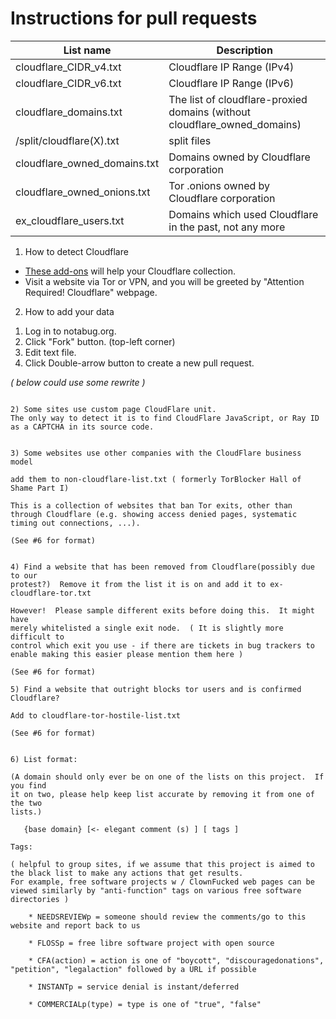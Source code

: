 # Instructions for pull requests


| List name | Description |
| -------- | -------- |
| cloudflare_CIDR_v4.txt     | Cloudflare IP Range (IPv4)     |
| cloudflare_CIDR_v6.txt     | Cloudflare IP Range (IPv6)     |
| cloudflare_domains.txt     | The list of cloudflare-proxied domains (without cloudflare_owned_domains)     |
| /split/cloudflare(X).txt     | split files     |
| cloudflare_owned_domains.txt     | Domains owned by Cloudflare corporation     |
| cloudflare_owned_onions.txt     | Tor .onions owned by Cloudflare corporation     |
| ex_cloudflare_users.txt     | Domains which used Cloudflare in the past, not any more     |


1) How to detect Cloudflare

- [These add-ons](what-to-do.md) will help your Cloudflare collection.
- Visit a website via Tor or VPN, and you will be greeted by "Attention Required! Cloudflare" webpage.

2) How to add your data

1. Log in to notabug.org.
2. Click "Fork" button. (top-left corner)
3. Edit text file.
4. Click Double-arrow button to create a new pull request.



*( below could use some rewrite )*

```

2) Some sites use custom page CloudFlare unit.
The only way to detect it is to find CloudFlare JavaScript, or Ray ID as a CAPTCHA in its source code.


3) Some websites use other companies with the CloudFlare business model

add them to non-cloudflare-list.txt ( formerly TorBlocker Hall of Shame Part I)

This is a collection of websites that ban Tor exits, other than through Cloudflare (e.g. showing access denied pages, systematic timing out connections, ...).

(See #6 for format)


4) Find a website that has been removed from Cloudflare(possibly due to our
protest?)  Remove it from the list it is on and add it to ex-cloudflare-tor.txt

However!  Please sample different exits before doing this.  It might have
merely whitelisted a single exit node.  ( It is slightly more difficult to
control which exit you use - if there are tickets in bug trackers to
enable making this easier please mention them here )

(See #6 for format)

5) Find a website that outright blocks tor users and is confirmed Cloudflare?

Add to cloudflare-tor-hostile-list.txt

(See #6 for format)


6) List format:

(A domain should only ever be on one of the lists on this project.  If you find
it on two, please help keep list accurate by removing it from one of the two
lists.)

   {base domain} [<- elegant comment (s) ] [ tags ] 
 
Tags:

( helpful to group sites, if we assume that this project is aimed to the black list to make any actions that get results. 
For example, free software projects w / ClownFucked web pages can be viewed similarly by "anti-function" tags on various free software directories )

    * NEEDSREVIEWp = someone should review the comments/go to this website and report back to us

    * FLOSSp = free libre software project with open source

    * CFA(action) = action is one of "boycott", "discouragedonations", "petition", "legalaction" followed by a URL if possible

    * INSTANTp = service denial is instant/deferred
 
    * COMMERCIALp(type) = type is one of "true", "false"


```
